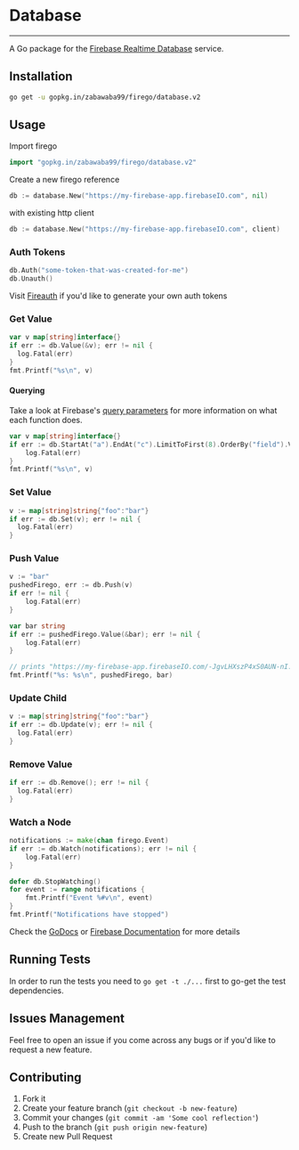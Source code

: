 # Database
---

A Go package for the [Firebase Realtime Database](https://firebase.google.com/docs/database/) service.

## Installation

```bash
go get -u gopkg.in/zabawaba99/firego/database.v2
```

## Usage

Import firego

```go
import "gopkg.in/zabawaba99/firego/database.v2"
```

Create a new firego reference

```go
db := database.New("https://my-firebase-app.firebaseIO.com", nil)
```

with existing http client

```go
db := database.New("https://my-firebase-app.firebaseIO.com", client)
```

### Auth Tokens

```go
db.Auth("some-token-that-was-created-for-me")
db.Unauth()
```

Visit [Fireauth](https://github.com/zabawaba99/fireauth) if you'd like to generate your own auth tokens

### Get Value

```go
var v map[string]interface{}
if err := db.Value(&v); err != nil {
  log.Fatal(err)
}
fmt.Printf("%s\n", v)
```

#### Querying

Take a look at Firebase's [query parameters](https://www.firebase.com/docs/rest/guide/retrieving-data.html#section-rest-filtering)
for more information on what each function does.

```go
var v map[string]interface{}
if err := db.StartAt("a").EndAt("c").LimitToFirst(8).OrderBy("field").Value(&v); err != nil {
	log.Fatal(err)
}
fmt.Printf("%s\n", v)
```

### Set Value

```go
v := map[string]string{"foo":"bar"}
if err := db.Set(v); err != nil {
  log.Fatal(err)
}
```

### Push Value

```go
v := "bar"
pushedFirego, err := db.Push(v)
if err != nil {
	log.Fatal(err)
}

var bar string
if err := pushedFirego.Value(&bar); err != nil {
	log.Fatal(err)
}

// prints "https://my-firebase-app.firebaseIO.com/-JgvLHXszP4xS0AUN-nI: bar"
fmt.Printf("%s: %s\n", pushedFirego, bar)
```

### Update Child

```go
v := map[string]string{"foo":"bar"}
if err := db.Update(v); err != nil {
  log.Fatal(err)
}
```

### Remove Value

```go
if err := db.Remove(); err != nil {
  log.Fatal(err)
}
```

### Watch a Node

```go
notifications := make(chan firego.Event)
if err := db.Watch(notifications); err != nil {
	log.Fatal(err)
}

defer db.StopWatching()
for event := range notifications {
	fmt.Printf("Event %#v\n", event)
}
fmt.Printf("Notifications have stopped")
```

Check the [GoDocs](http://godoc.org/gopkg.in/zabawaba99/firego/database.v2-unstable) or
[Firebase Documentation](https://www.firebase.com/docs/rest/) for more details

## Running Tests

In order to run the tests you need to `go get -t ./...`
first to go-get the test dependencies.

## Issues Management

Feel free to open an issue if you come across any bugs or
if you'd like to request a new feature.

## Contributing

1. Fork it
2. Create your feature branch (`git checkout -b new-feature`)
3. Commit your changes (`git commit -am 'Some cool reflection'`)
4. Push to the branch (`git push origin new-feature`)
5. Create new Pull Request
